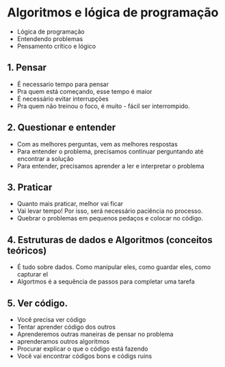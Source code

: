 # Algoritmos e lógica de programação
- Lógica de programação
- Entendendo problemas
- Pensamento crítico e lógico


## 1. Pensar
- É necessario tempo para pensar
- Pra quem está começando, esse tempo é maior
- É necessário evitar interrupções
- Pra quem não treinou o foco, é muito  - fácil ser interrompido.

## 2. Questionar e entender
- Com as melhores perguntas, vem as melhores respostas
- Para entender o problema, precisamos continuar perguntando até encontrar a solução
- Para entender, precisamos aprender a ler e interpretar o problema

## 3. Praticar
- Quanto mais praticar, melhor vai ficar
- Vai levar tempo! Por isso, será necessário paciência no processo.
- Quebrar o problemas em pequenos pedaços e colocar no código.

## 4. Estruturas de dados e Algoritmos (conceitos teóricos)

- É tudo sobre dados. Como manipular eles, como guardar eles, como capturar el
- Algortmos é a sequência de passos para completar uma tarefa

## 5. Ver código.
- Você precisa ver código
- Tentar aprender código dos outros
- Aprenderemos outras maneiras de pensar no problema
- aprenderamos outros algoritmos
- Procurar explicar o que o código está fazendo
- Você vai encontrar códigos bons e códigs ruins
